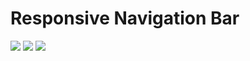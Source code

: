 # Responsive Navigation Bar

<img src="https://img.shields.io/badge/React-ffe082?style=for-the-badge&logo=React&logoColor=828282" /> <img src="https://img.shields.io/badge/TypeScript-ffe082?style=for-the-badge&logo=TypeScript&logoColor=828282" /> <img src="https://img.shields.io/badge/Tailwind CSS-ffe082?style=for-the-badge&logo=Tailwind CSS&logoColor=828282" />

